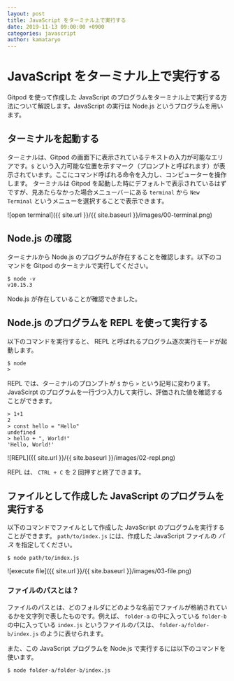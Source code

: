 ```yaml
---
layout: post
title: JavaScript をターミナル上で実行する
date: 2019-11-13 09:00:00 +0900
categories: javascript
author: kamataryo
---
```


# JavaScript をターミナル上で実行する

Gitpod を使って作成した JavaScript のプログラムをターミナル上で実行する方法について解説します。JavaScript の実行は Node.js というプログラムを用います。

## ターミナルを起動する

ターミナルは、Gitpod の画面下に表示されているテキストの入力が可能なエリアです。`$` という入力可能な位置を示すマーク（プロンプトと呼ばれます）が表示されています。ここにコマンド呼ばれる命令を入力し、コンピューターを操作します。
ターミナルは Gitpod を起動した時にデフォルトで表示されているはずですが、見あたらなかった場合メニューバーにある `terminal` から `New Terminal` というメニューを選択することで表示できます。

![open terminal]({{ site.url }}/{{ site.baseurl }}/images/00-terminal.png)

## Node.js の確認

ターミナルから Node.js のプログラムが存在することを確認します。以下のコマンドを Gitpod のターミナルで実行してください。

```shell
$ node -v
v10.15.3
```

Node.js が存在していることが確認できました。

## Node.js のプログラムを REPL を使って実行する

以下のコマンドを実行すると、 REPL と呼ばれるプログラム逐次実行モードが起動します。

```shell
$ node
>
```

REPL では、ターミナルのプロンプトが `$` から `>` という記号に変わります。JavaScirpt のプログラムを一行づつ入力して実行し、評価された値を確認することができます。

```shell
> 1+1
2
> const hello = "Hello"
undefined
> hello + ", World!"
'Hello, World!'
```

![REPL]({{ site.url }}/{{ site.baseurl }}/images/02-repl.png)

REPL は、 `CTRL + C` を 2 回押すと終了できます。

## ファイルとして作成した JavaScript のプログラムを実行する

以下のコマンドでファイルとして作成した JavaScript のプログラムを実行することができます。 `path/to/index.js` には、作成した JavaScript ファイルの _パス_ を指定してください。

```shell
$ node path/to/index.js
```

![execute file]({{ site.url }}/{{ site.baseurl }}/images/03-file.png)

### ファイルのパスとは？

ファイルのパスとは、どのフォルダにどのような名前でファイルが格納されているかを文字列で表したものです。例えば、 `folder-a` の中に入っている `folder-b` の中に入っている `index.js` というファイルのパスは、 `folder-a/folder-b/index.js` のように表せられます。

また、この JavaScript プログラムを Node.js で実行するには以下のコマンドを使います。

```shell
$ node folder-a/folder-b/index.js
```

